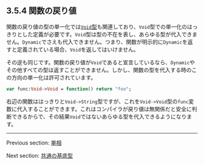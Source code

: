 ## 3.5.4 関数の戻り値

関数の戻り値の型の単一化では[`Void`型](types-void.md)も関連しており、`Void`型での単一化のはっきりとした定義が必要です。`Void`型は型の不在を表し、あらゆる型が代入できません。`Dynamic`でさえも代入できません。つまり、関数が明示的に`Dynamic`を返すと定義されている場合、`Void`を返してはいけません。

その逆も同じです。関数の戻り値が`Void`であると宣言しているなら、`Dynamic`やその他すべての型は返すことができません。しかし、関数の型を代入する時のこの方向の単一化は許可されています。

```haxe
var func:Void->Void = function() return "foo";
```

右辺の関数ははっきりと`Void->String`型ですが、これを`Void->Void`型の`func`変数に代入することができます。これはコンパイラが戻り値は無関係だと安全に判断できるからで、その結果`Void`ではないあらゆる型を代入できるようになります。

---

Previous section: [単相](type-system-monomorphs.md)

Next section: [共通の基底型](type-system-unification-common-base-type.md)